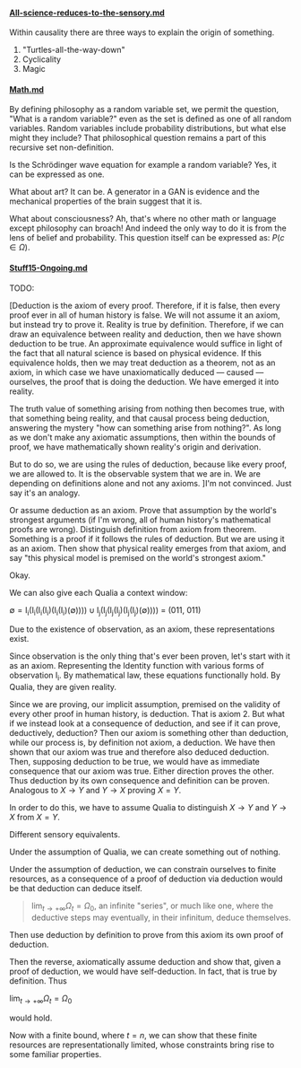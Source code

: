#### [All-science-reduces-to-the-sensory.md](All-science-reduces-to-the-sensory.md)

Within causality there are three ways to explain the origin of something.

1. "Turtles-all-the-way-down"
2. Cyclicality
3. Magic

#### [Math.md](Math.md)

By defining philosophy as a random variable set, we permit the question, "What is a random variable?" even as the set is defined as one of all random variables. Random variables include probability distributions, but what else might they include? That philosophical question remains a part of this recursive set non-definition.

Is the Schrödinger wave equation for example a random variable? Yes, it can be expressed as one.

What about art? It can be. A generator in a GAN is evidence and the mechanical properties of the brain suggest that it is.

What about consciousness? Ah, that's where no other math or language except philosophy can broach! And indeed the only way to do it is from the lens of belief and probability. This question itself can be expressed as: $P(c \in \Omega)$.

#### [Stuff15-Ongoing.md](Stuff15-Ongoing.md)

TODO:

[Deduction is the axiom of every proof. Therefore, if it is false, then every proof ever in all of human history is false. We will not assume it an axiom, but instead try to prove it. Reality is true by definition. Therefore, if we can draw an equivalence between reality and deduction, then we have shown deduction to be true. An approximate equivalence would suffice in light of the fact that all natural science is based on physical evidence. If this equivalence holds, then we may treat deduction as a theorem, not as an axiom, in which case we have unaxiomatically deduced — caused — ourselves, the proof that is doing the deduction. We have emerged it into reality.

The truth value of something arising from nothing then becomes true, with that something being reality, and that causal process being deduction, answering the mystery "how can something arise from nothing?". As long as we don't make any axiomatic assumptions, then within the bounds of proof, we have mathematically shown reality's origin and derivation.

But to do so, we are using the rules of deduction, because like every proof, we are allowed to. It is the observable system that we are in. We are depending on definitions alone and not any axioms. ]I'm not convinced. Just say it's an analogy.

Or assume deduction as an axiom. Prove that assumption by the world's strongest arguments (if I'm wrong, all of human history's mathematical proofs are wrong). Distinguish definition from axiom from theorem. Something is a proof if it follows the rules of deduction. But we are using it as an axiom. Then show that physical reality emerges from that axiom, and say "this physical model is premised on the world's strongest axiom."

Okay.

We can also give each Qualia a context window:

$\emptyset = \mathrm{I_i}(\mathrm{I_i}(\mathrm{I_i}(\mathrm{I_i})(\mathrm{I_i}(\mathrm{I_i})(\emptyset)))) \cup \mathrm{I_j}(\mathrm{I_j}(\mathrm{I_j}(\mathrm{I_j})(\mathrm{I_j}(\mathrm{I_j})(\emptyset))))$ = (011, 011)

Due to the existence of observation, as an axiom, these representations exist.

Since observation is the only thing that's ever been proven, let's start with it as an axiom. Representing the Identity function with various forms of observation $\mathrm{I_i}$. By mathematical law, these equations functionally hold. By Qualia, they are given reality.

Since we are proving, our implicit assumption, premised on the validity of every other proof in human history, is deduction. That is axiom 2. But what if we instead look at a consequence of deduction, and see if it can prove, deductively, deduction? Then our axiom is something other than deduction, while our process is, by definition not axiom, a deduction. We have then shown that our axiom was true and therefore also deduced deduction. Then, supposing deduction to be true, we would have as immediate consequence that our axiom was true. Either direction proves the other. Thus deduction by its own consequence and definition can be proven. Analogous to $X \rightarrow Y$ and $Y \rightarrow X$ proving $X = Y$. 

In order to do this, we have to assume Qualia to distinguish $X \rightarrow Y$ and $Y \rightarrow X$ from $X = Y$.

Different sensory equivalents.

Under the assumption of Qualia, we can create something out of nothing.

Under the assumption of deduction, we can constrain ourselves to finite resources, as a consequence of a proof of deduction via deduction would be that deduction can deduce itself.

> $\lim_{t \to +\infty} \Omega_t = \Omega_0$, an infinite "series", or much like one, where the deductive steps may eventually, in their infinitum, deduce themselves.

Then use deduction by definition to prove from this axiom its own proof of deduction.

Then the reverse, axiomatically assume deduction and show that, given a proof of deduction, we would have self-deduction. In fact, that is true by definition. Thus 

$\lim_{t \to +\infty} \Omega_t = \Omega_0$

would hold.

Now with a finite bound, where $t = n$, we can show that these finite resources are representationally limited, whose constraints bring rise to some familiar properties.
